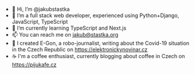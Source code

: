 - 👋 Hi, I’m @jakubstastka
- 👀 I’m a full stack web developer, experienced using Python+Django, JavaScript, TypeScript
- 🌱 I’m currently learning TypeScript and Next.js
- 📫 You can reach me on jakub@stastka.org
- 🤖 I created E-Gon, a robo-journalist, writing about the Covid-19 situation in the Czech Republic on https://elektronickynovinar.cz
- ☕ I'm a coffee enthusiast, currently blogging about coffee in Czech on https://pijukafe.cz
